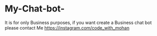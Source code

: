 # My-Chat-bot-
It is for only Business purposes, if you want create a  Business chat bot please contact Me 
https://instagram.com/code_with_mohan
